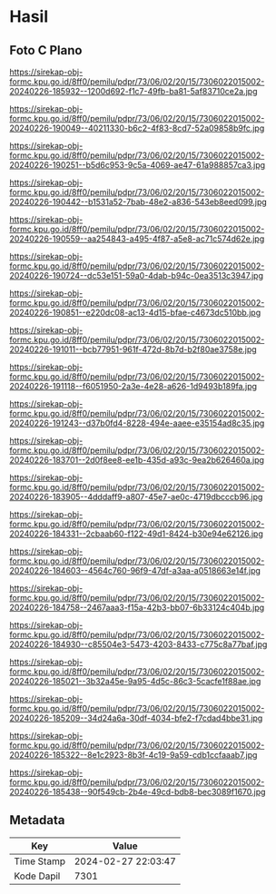 # Hasil

## Foto C Plano

https://sirekap-obj-formc.kpu.go.id/8ff0/pemilu/pdpr/73/06/02/20/15/7306022015002-20240226-185932--1200d692-f1c7-49fb-ba81-5af83710ce2a.jpg

https://sirekap-obj-formc.kpu.go.id/8ff0/pemilu/pdpr/73/06/02/20/15/7306022015002-20240226-190049--40211330-b6c2-4f83-8cd7-52a09858b9fc.jpg

https://sirekap-obj-formc.kpu.go.id/8ff0/pemilu/pdpr/73/06/02/20/15/7306022015002-20240226-190251--b5d6c953-9c5a-4069-ae47-61a988857ca3.jpg

https://sirekap-obj-formc.kpu.go.id/8ff0/pemilu/pdpr/73/06/02/20/15/7306022015002-20240226-190442--b1531a52-7bab-48e2-a836-543eb8eed099.jpg

https://sirekap-obj-formc.kpu.go.id/8ff0/pemilu/pdpr/73/06/02/20/15/7306022015002-20240226-190559--aa254843-a495-4f87-a5e8-ac71c574d62e.jpg

https://sirekap-obj-formc.kpu.go.id/8ff0/pemilu/pdpr/73/06/02/20/15/7306022015002-20240226-190724--dc53e151-59a0-4dab-b94c-0ea3513c3947.jpg

https://sirekap-obj-formc.kpu.go.id/8ff0/pemilu/pdpr/73/06/02/20/15/7306022015002-20240226-190851--e220dc08-ac13-4d15-bfae-c4673dc510bb.jpg

https://sirekap-obj-formc.kpu.go.id/8ff0/pemilu/pdpr/73/06/02/20/15/7306022015002-20240226-191011--bcb77951-961f-472d-8b7d-b2f80ae3758e.jpg

https://sirekap-obj-formc.kpu.go.id/8ff0/pemilu/pdpr/73/06/02/20/15/7306022015002-20240226-191118--f6051950-2a3e-4e28-a626-1d9493b189fa.jpg

https://sirekap-obj-formc.kpu.go.id/8ff0/pemilu/pdpr/73/06/02/20/15/7306022015002-20240226-191243--d37b0fd4-8228-494e-aaee-e35154ad8c35.jpg

https://sirekap-obj-formc.kpu.go.id/8ff0/pemilu/pdpr/73/06/02/20/15/7306022015002-20240226-183701--2d0f8ee8-ee1b-435d-a93c-9ea2b626460a.jpg

https://sirekap-obj-formc.kpu.go.id/8ff0/pemilu/pdpr/73/06/02/20/15/7306022015002-20240226-183905--4dddaff9-a807-45e7-ae0c-4719dbcccb96.jpg

https://sirekap-obj-formc.kpu.go.id/8ff0/pemilu/pdpr/73/06/02/20/15/7306022015002-20240226-184331--2cbaab60-f122-49d1-8424-b30e94e62126.jpg

https://sirekap-obj-formc.kpu.go.id/8ff0/pemilu/pdpr/73/06/02/20/15/7306022015002-20240226-184603--4564c760-96f9-47df-a3aa-a0518663e14f.jpg

https://sirekap-obj-formc.kpu.go.id/8ff0/pemilu/pdpr/73/06/02/20/15/7306022015002-20240226-184758--2467aaa3-f15a-42b3-bb07-6b33124c404b.jpg

https://sirekap-obj-formc.kpu.go.id/8ff0/pemilu/pdpr/73/06/02/20/15/7306022015002-20240226-184930--c85504e3-5473-4203-8433-c775c8a77baf.jpg

https://sirekap-obj-formc.kpu.go.id/8ff0/pemilu/pdpr/73/06/02/20/15/7306022015002-20240226-185021--3b32a45e-9a95-4d5c-86c3-5cacfe1f88ae.jpg

https://sirekap-obj-formc.kpu.go.id/8ff0/pemilu/pdpr/73/06/02/20/15/7306022015002-20240226-185209--34d24a6a-30df-4034-bfe2-f7cdad4bbe31.jpg

https://sirekap-obj-formc.kpu.go.id/8ff0/pemilu/pdpr/73/06/02/20/15/7306022015002-20240226-185322--8e1c2923-8b3f-4c19-9a59-cdb1ccfaaab7.jpg

https://sirekap-obj-formc.kpu.go.id/8ff0/pemilu/pdpr/73/06/02/20/15/7306022015002-20240226-185438--90f549cb-2b4e-49cd-bdb8-bec3089f1670.jpg


## Metadata

| Key        | Value               |
| ---------- | ------------------- |
| Time Stamp | 2024-02-27 22:03:47 |
| Kode Dapil | 7301                |



